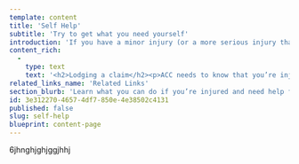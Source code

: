 ```yaml
---
template: content
title: 'Self Help'
subtitle: 'Try to get what you need yourself'
introduction: 'If you have a minor injury (or a more serious injury that will quickly heal) you can often get what you need from ACC directly or with the help of your treatment provider. Here we explain the basics of what you can do yourself, up to the stage of requesting your personal information from ACC. '
content_rich:
  -
    type: text
    text: '<h2>Lodging a claim</h2><p>ACC needs to know that you’re injured and need help. The best way to do this is to visit a treatment provider and explain what happened. Your treatment provider (or the hospital where you are treated) will help make sure that ACC is properly advised about what happened and what injuries you''ve suffered. </p><p>If you have any questions about this process, make sure that you contact ACC straight away. Keep a record of what you say to ACC and what ACC asks you to do. ACC may approve your claim automatically or ACC might investigate. You can read more about the various <a href="http://www.forster.co.nz/injury-system/who-investigates-injuries">agencies who investigate injuries here</a>.</p><h2>Getting help from ACC</h2><p>If you have any concerns, the best thing to do is contact ACC directly. Keep records of your interactions with ACC. </p><p>Problems with ACC can arise at any time including: </p><ol><li>when you get injured, </li><li>during the claim lodgement process,</li><li>during the investigation process,<br></li><li>after ACC makes its "cover" decision,</li><li>while you are receiving help from ACC, and</li><li>once ACC decides to stop helping you. </li></ol><p>There are different ways to solve problems depending on which stage of the process you have reached. Sometimes multiple problems arise at once.&nbsp;</p><h3>Contact the ACC person who has been helping you</h3><p>Try to contact the person at ACC who you’ve been dealing with. If they are not available, then contact the ACC claims line on 0800101996. You can also email <a href="mailto:claims@acc.co.nz">claims@acc.co.nz</a>. For more information visit <a href="https://www.acc.co.nz/contact">ACC’s website</a>.</p><p>It''s important that you try this first because the person you have been dealing with can often get things back on track really quickly. We do recommend you keep records of this process.&nbsp;</p><h3>Contacting someone else at ACC to get the problem solved</h3><p>Sometimes, a problem can''t be solved just by contacting the person you''ve been dealing with at ACC. Don''t be surprised if this doesn''t work. We know the impact on you can be significant, but it''s important that you try not to take it personally. This will not help resolve any issues.  </p><p>ACC has some information on their website about how to <a href="https://www.acc.co.nz/im-injured/claim-help/sort-a-claim-problem/">sort out problems</a>. <br></p><p>You can make a complaint to ACC by phone: 0800 650 222 or by email to <a href="mailto:customerfeedback@acc.co.nz">customerfeedback@acc.co.nz</a></p><h2>Going outside ACC</h2><p>If contacting ACC doesn''t resolve the problem, then you will need to go outside of ACC for help.&nbsp;</p><h3>Requesting your personal information from ACC</h3><p>Something you can do straight away is request your personal information from ACC. To do this, you can complete the online ACC form <a href="https://www.acc.co.nz/contact/request-personal-information/">"requesting personal information"</a>. </p><p>If you do this step yourself now, it will make it quicker for other people to help you in future, because it will allow whoever is helping you to quickly work out exactly what ACC says that they have done. Reviewing the file is just as important as hearing your own impression of what has happened.</p><h3>What can we do?</h3><p>We hope to be able to help individuals with their cases by mid-2019, but we cannot do that now. We''ll let you know when we can do that and will share further information about <a href="https://www.forster.co.nz/im-injured/what-we-can-do">what we can do</a>.&nbsp;<br></p><h3>Other assistance?</h3><p>There are different options available to you here. We have made an overview of about some organisations that can provide <a href="https://www.forster.co.nz/im-injured/other-assistance">other assistance</a>.&nbsp;<br></p><h2>Looking at how you got injured</h2><p>When ACC is managing your claim, they are focused on your injury and your recovery. ACC can''t usually help investigate why you got injured.&nbsp;</p><p>If you feel that someone else is responsible for you getting injured or you think something needs to be done about the way you got injured then you will need to learn more about the <a href="http://www.forster.co.nz/injury-system/our-personal-injury-system">personal injury system</a> and <a href="https://www.forster.co.nz/injury-system/who-investigates-injuries">who investigates injuries</a>.  ACC doesn''t usually help with this.&nbsp;<br></p>'
related_links_name: 'Related Links'
section_blurb: 'Learn what you can do if you’re injured and need help from ACC or you’ve received an adverse decision from ACC. '
id: 3e312270-4657-4df7-850e-4e38502c4131
published: false
slug: self-help
blueprint: content-page
---
```

6jhnghjghjggjhhj
